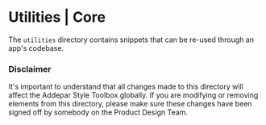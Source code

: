 # Utilities | Core

The `utilities` directory contains snippets that can be re-used through an app's codebase.

### Disclaimer
It's important to understand that all changes made to this directory will affect the Addepar Style Toolbox globally. If you are modifying or removing elements from this directory, please make sure these changes have been signed off by somebody on the Product Design Team.
